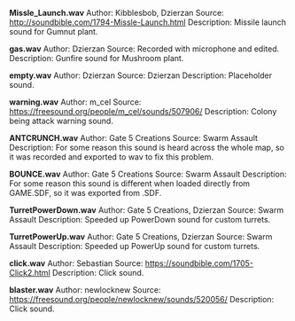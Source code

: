 **Missle_Launch.wav**
Author: Kibblesbob, Dzierzan
Source: http://soundbible.com/1794-Missle-Launch.html
Description: Missile launch sound for Gumnut plant.

**gas.wav**
Author: Dzierzan
Source: Recorded with microphone and edited.
Description: Gunfire sound for Mushroom plant.

**empty.wav**
Author: Dzierzan
Source: Dzierzan
Description: Placeholder sound.

**warning.wav**
Author: m_cel
Source: https://freesound.org/people/m_cel/sounds/507906/
Description: Colony being attack warning sound.

**ANTCRUNCH.wav**
Author: Gate 5 Creations
Source: Swarm Assault
Description: For some reason this sound is heard across the whole map, so it was recorded and exported to wav to fix this problem.

**BOUNCE.wav**
Author: Gate 5 Creations
Source: Swarm Assault
Description: For some reason this sound is different when loaded directly from GAME.SDF, so it was exported from .SDF.

**TurretPowerDown.wav**
Author: Gate 5 Creations, Dzierzan
Source: Swarm Assault
Description: Speeded up PowerDown sound for custom turrets.

**TurretPowerUp.wav**
Author: Gate 5 Creations, Dzierzan
Source: Swarm Assault
Description: Speeded up PowerUp sound for custom turrets.

**click.wav**
Author: Sebastian
Source: https://soundbible.com/1705-Click2.html
Description: Click sound.

**blaster.wav**
Author: newlocknew
Source: https://freesound.org/people/newlocknew/sounds/520056/
Description: Click sound.
